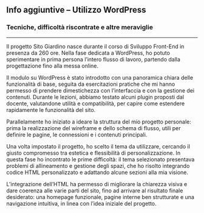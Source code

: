 ## Info aggiuntive – Utilizzo WordPress

### Tecniche, difficoltà riscontrate e altre meraviglie
---
Il progetto Sito Giardino nasce durante il corso di Sviluppo Front-End in presenza da 260 ore.
Nella fase dedicata a WordPress, ho potuto sperimentare in prima persona l’intero flusso di lavoro, partendo dalla progettazione fino alla messa online.

Il modulo su WordPress è stato introdotto con una panoramica chiara delle funzionalità di base, seguita da esercitazioni pratiche che mi hanno permesso di prendere dimestichezza con l’interfaccia e con la gestione dei contenuti. Durante le lezioni, abbiamo testato alcuni plugin proposti dal docente, valutandone utilità e compatibilità, per capire come estendere rapidamente le funzionalità del sito.

Parallelamente ho iniziato a ideare la struttura del mio progetto personale: prima la realizzazione del wireframe e dello schema di flusso, utili per definire le pagine, le connessioni e i contenuti principali.

Una volta impostato il progetto, ho scelto il tema da utilizzare, cercando il giusto compromesso tra estetica e flessibilità di personalizzazione. In questa fase ho incontrato le prime difficoltà: il tema selezionato presentava problemi di allineamento e gestione degli spazi, che ho risolto integrando codice HTML personalizzato e adattando alcune sezioni alla mia visione.

L’integrazione dell’HTML ha permesso di migliorare la chiarezza visiva e dare coerenza alle varie parti del sito, fino ad arrivare al risultato finale desiderato: una homepage funzionale, pagine interne ben strutturate e una navigazione intuitiva, in linea con l’idea iniziale del progetto.
